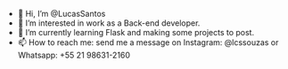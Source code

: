 - 👋 Hi, I’m @LucasSantos
- 👀 I’m interested in work as a Back-end developer.
- 🌱 I’m currently learning Flask and making some projects to post.
- 📫 How to reach me: send me a message on Instagram: @lcssouzas or Whatsapp: +55 21 98631-2160
